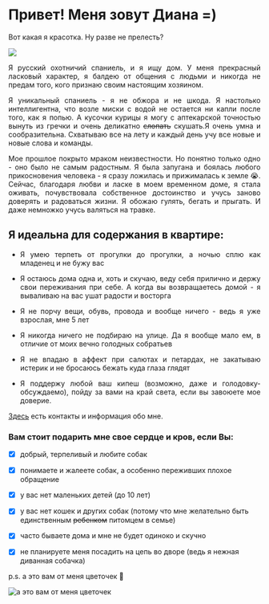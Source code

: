 # **Привет! Меня зовут Диана =)**

Вот какая я красотка. Ну разве не прелесть? 

![](https://sun1-85.userapi.com/impg/2gxKjR5pM6BtJokSK5FzAPRxEl1XLcYgBQ-MDw/nDHypsw-Fx8.jpg?size=800x600&quality=95&sign=a4d9cc5256b75d8e8eddbff57d2b1561&type=album)

<p align="justify">Я русский охотничий спаниель, и я ищу дом. 
У меня прекрасный ласковый характер, я балдею от общения с людьми и никогда не предам того, кого признаю своим настоящим хозяином.</p>


<p align="justify">Я уникальный спаниель - я не обжора и не шкода. Я настолько интеллигентна, что возле миски с водой не остается ни капли после того, как я попью. А кусочки курицы я могу с аптекарской точностью вынуть из гречки и очень деликатно <s>слопать</s> скушать.Я очень умна и сообразительна. Схватываю все на лету и каждый день учу все новые и новые слова и команды.</p>

<p align="justify">Мое прошлое покрыто мраком неизвестности. Но понятно только одно - оно было не самым радостным. Я была запугана и боялась любого прикосновения человека - я сразу ложилась и прижималась к земле 😭. Сейчас, благодаря любви и ласке в моем временном доме, я стала оживать, почувствовала собственное достоинство и учусь заново доверять и радоваться жизни. Я обожаю гулять, бегать и прыгать. И даже немножко учусь валяться на травке.</p>


## **Я идеальна для содержания в квартире:**
- <p align="justify">Я умею терпеть от прогулки до прогулки, а ночью сплю как младенец и не бужу вас</p>
- <p align="justify">Я остаюсь дома одна и, хоть и скучаю, веду себя прилично и держу свои переживания при себе. А когда вы возвращаетесь домой - я вываливаю на вас ушат радости и восторга</p>
- <p align="justify">Я не порчу вещи, обувь, провода и вообще ничего - ведь я уже взрослая, мне 5 лет</p>
- <p align="justify">Я никогда ничего не подбираю на улице. Да я вообще мало ем, в отличие от моих вечно голодных собратьев</p>
- <p align="justify">Я не впадаю в аффект при салютах и петардах, не закатываю истерик и не бросаюсь бежать куда глаза глядят</p>
- <p align="justify">Я поддержу любой ваш кипеш (возможно, даже и голодовку-обсуждаемо), пойду за вами на край света, если вы завоюете мое доверие.</p>

[Здесь](https://vk.com/spanielco?w=wall-31758153_39531) есть контакты и информация обо мне.

 ### **Вам стоит подарить мне свое сердце и кров, если Вы:**

- [x] добрый, терпеливый и любите собак
- [x] понимаете и жалеете собак, а особенно переживших плохое обращение
- [x] у вас нет маленьких детей (до 10 лет)
- [x] у вас нет кошек и других собак (потому что мне желательно быть единственным ~~ребенком~~ питомцем в семье)
- [x] часто бываете дома и мне не будет одиноко и скучно 
- [x] не планируете меня посадить на цепь во дворе (ведь я нежная диванная собачка)




p.s. а это вам от меня цветочек 🌺

![а это вам от меня цветочек](https://sun9-29.userapi.com/impg/-gA4OerQwlEBWdKPiGAiRGyslu1QJLCnf21TVg/kGmrfPD6B-c.jpg?size=410x346&quality=95&sign=305ac5e936c9407ee84b0a2693f57062&type=album "а это вам от меня цветочек")
